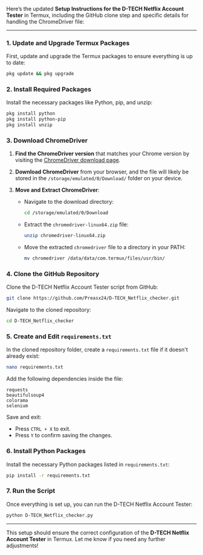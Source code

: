 Here’s the updated **Setup Instructions for the D-TECH Netflix Account Tester** in Termux, including the GitHub clone step and specific details for handling the ChromeDriver file:

---

### 1. Update and Upgrade Termux Packages
First, update and upgrade the Termux packages to ensure everything is up to date:

```bash
pkg update && pkg upgrade
```

### 2. Install Required Packages
Install the necessary packages like Python, pip, and unzip:

```bash
pkg install python
pkg install python-pip
pkg install unzip
```

### 3. Download ChromeDriver
1. **Find the ChromeDriver version** that matches your Chrome version by visiting the [ChromeDriver download page](https://sites.google.com/chromium.org/driver/).

2. **Download ChromeDriver** from your browser, and the file will likely be stored in the `/storage/emulated/0/Download/` folder on your device.

3. **Move and Extract ChromeDriver**:
   - Navigate to the download directory:

     ```bash
     cd /storage/emulated/0/Download
     ```

   - Extract the `chromedriver-linux64.zip` file:

     ```bash
     unzip chromedriver-linux64.zip
     ```

   - Move the extracted `chromedriver` file to a directory in your PATH:

     ```bash
     mv chromedriver /data/data/com.termux/files/usr/bin/
     ```

### 4. Clone the GitHub Repository
Clone the D-TECH Netflix Account Tester script from GitHub:

```bash
git clone https://github.com/Preasx24/D-TECH_Netflix_checker.git
```

Navigate to the cloned repository:

```bash
cd D-TECH_Netflix_checker
```

### 5. Create and Edit `requirements.txt`
In the cloned repository folder, create a `requirements.txt` file if it doesn't already exist:

```bash
nano requirements.txt
```

Add the following dependencies inside the file:

```
requests
beautifulsoup4
colorama
selenium
```

Save and exit:
- Press `CTRL + X` to exit.
- Press `Y` to confirm saving the changes.

### 6. Install Python Packages
Install the necessary Python packages listed in `requirements.txt`:

```bash
pip install -r requirements.txt
```

### 7. Run the Script
Once everything is set up, you can run the D-TECH Netflix Account Tester:

```bash
python D-TECH_Netflix_checker.py
```

---

This setup should ensure the correct configuration of the **D-TECH Netflix Account Tester** in Termux. Let me know if you need any further adjustments!